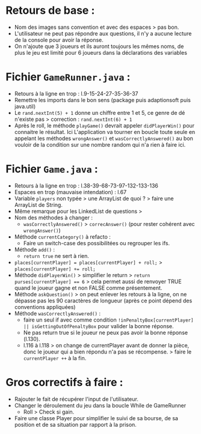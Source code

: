 # Retours de base :
- Nom des images sans convention et avec des espaces > pas bon.
- L'utilisateur ne peut pas répondre aux questions, il n'y a aucune lecture de la console pour avoir la réponse.
- On n'ajoute que 3 joueurs et ils auront toujours les mêmes noms, de plus le jeu est limité pour 6 joueurs dans la déclarations des variables

# Fichier `GameRunner.java` :
- Retours à la ligne en trop : l.9-15-24-27-35-36-37
- Remettre les imports dans le bon sens (package puis adaptionsoft puis java.util)
- Le `rand.nextInt(5) + 1` donne un chiffre entre 1 et 5, ce genre de dé n'existe pas > correction : `rand.nextInt(6) + 1`
- Après le roll, le méthode `playGame()` devrait appeler `didPlayerWin()` pour connaitre le résultat. Ici L'application va tourner en boucle toute seule en appelant les méthodes `wrongAnswer()` et `wasCorrectlyAnswered()` au bon vouloir de la condition sur une nombre random qui n'a rien à faire ici.



# Fichier `Game.java` :
- Retours à la ligne en trop : l.38-39-68-73-97-132-133-136
- Espaces en trop (mauvaise intendation) : l.67
- Variable `players` non typée > une ArrayList de quoi ? > faire une ArrayList de String.
- Même remarque pour les LinkedList de questions > 
- Nom des méthodes à changer : 
  - `wasCorrectlyAnswered()` > `correcAnswer()` (pour rester cohérent avec `wrongAnswer()`)
- Méthode `currentCategory()` à refacto : 
  - Faire un switch-case des possibilitées ou regrouper les ifs. 
- Méthode `add()` :
  - `return true` ne sert à rien.
- `places[currentPlayer] = places[currentPlayer] + roll;` > `places[currentPlayer] += roll;`
- Méthode `didPlayerWin()` > simplifier le return > `return purses[currentPlayer] == 6` > cela permet aussi de renvoyer TRUE quand le joueur gagne et non FALSE comme présentement.
- Méthode `askQuestion()` > on peut enlever les retours à la ligne, on ne dépasse pas les 90 caractères de longueur (après ce point dépend des conventions appliquées)
- Méthode `wasCorrectlyAnswered()` :
  - faire un seul if avec comme condition `!inPenaltyBox[currentPlayer] || isGettingOutOfPenaltyBox` pour valider la bonne réponse.
  - Ne pas return true si le joueur ne peux pas avoir la bonne réponse (l.130).
  - l.116 à l.118 > on change de currentPlayer avant de donner la pièce, donc le joueur qui a bien répondu n'a pas se récompense. > faire le `currentPlayer ++` à la fin.

# Gros correctifs à faire :
- Rajouter le fait de récupérer l'input de l'utilisateur.
- Changer le déroulement du jeu dans la boucle While de GameRunner
  - Roll > Check si gain.
- Faire une classe Player pour simplifier le suivi de sa bourse, de sa position et de sa situation par rapport à la prison.